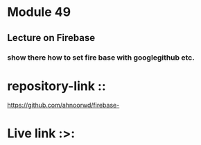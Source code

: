 # Module 49 
## Lecture on Firebase 
### show there how to set fire base with googlegithub etc.
# repository-link ::
https://github.com/ahnoorwd/firebase-

# Live link :>: 